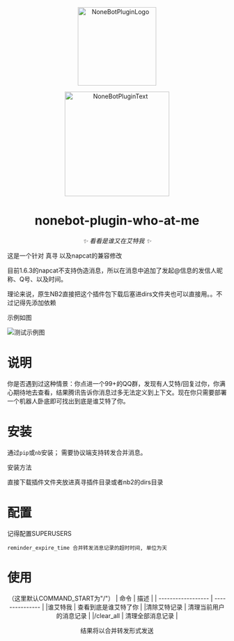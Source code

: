 <div align="center">
  <a href="https://v2.nonebot.dev/store"><img src="https://s2.loli.net/2022/06/16/opBDE8Swad5rU3n.png" width="180" height="180" alt="NoneBotPluginLogo"></a>
  <br>
  <p><img src="https://s2.loli.net/2022/06/16/xsVUGRrkbn1ljTD.png" width="240" alt="NoneBotPluginText"></p>
</div>

<div align="center">

# nonebot-plugin-who-at-me

_✨ 看看是谁又在艾特我 ✨_
</div>

这是一个针对 真寻 以及napcat的兼容修改

目前1.6.3的napcat不支持伪造消息，所以在消息中追加了发起@信息的发信人昵称、Q号、以及时间。

理论来说，原生NB2直接把这个插件包下载后塞进dirs文件夹也可以直接用。。不过记得先添加依赖

示例如图

  ![测试示例图](https://github.com/mmmjie/who-at-me/assets/45615222/87387471-4dd4-4fd4-bc2d-05850de3e2a2)

 # 说明
 你是否遇到过这种情景：你点进一个99+的QQ群，发现有人艾特/回复过你，你满心期待地去查看，结果腾讯告诉你消息过多无法定义到上下文。现在你只需要部署一个机器人卧底即可找出到底是谁艾特了你。
 # 安装
通过`pip`或`nb`安装；
需要协议端支持转发合并消息。

安装方法

直接下载插件文件夹放进真寻插件目录或者nb2的dirs目录

# 配置
记得配置SUPERUSERS
```shell
reminder_expire_time 合并转发消息记录的超时时间, 单位为天
```
# 使用
<div align="center">

（这里默认COMMAND_START为"/"）
| 命令              | 描述              |
| ------------------ | --------------- |
|谁艾特我 | 查看到底是谁艾特了你       |
|清除艾特记录     | 清理当前用户的消息记录 |
|/clear_all     | 清理全部消息记录     |

结果将以合并转发形式发送
